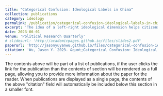 ```yaml
---
title: "Categorical Confusion: Ideological Labels in China"
collection: publications
category: ideology
permalink: /publication/categorical-confusion-ideological-labels-in-china-2023
excerpt: 'The idea of a left-right ideological dimension helps citizens and parties organize their thinking about politics. While the left-right dimension is traditionally organized around questions of inequality and change in democracies, its meaning under authoritarian rule remains opaque. This paper uses three national surveys to investigate the policy, partisan, and symbolic content of the left-right dimension in China. The analysis of these surveys reveals that while many Chinese citizens are willing to locate themselves on the left-right scale, the labels of left and right do not carry a consistent programmatic meaning. I also show that the partisan and symbolic content of these ideological labels is limited. I argue that the absence of a shared ideological understanding prevents Chinese citizens from exercising political agency.'
date: 2023-06-01
venue: 'Political Research Quarterly'
# slidesurl: 'http://academicpages.github.io/files/slides2.pdf'
paperurl: 'http://jasonyuyanwu.github.io/files/categorical-confusion-ideological-labels-in-china.pdf'
citation: 'Wu, Jason Y. 2023. &quot;Categorical Confusion: Ideological Labels in China.&quot; <i>Political Research Quarterly</i>. 76 (2): 524-539.'
---
```


The contents above will be part of a list of publications, if the user clicks the link for the publication than the contents of section will be rendered as a full page, allowing you to provide more information about the paper for the reader. When publications are displayed as a single page, the contents of the above "citation" field will automatically be included below this section in a smaller font.